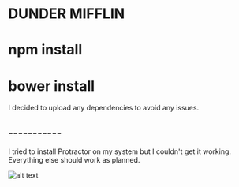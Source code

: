 # DUNDER MIFFLIN

# npm install

# bower install

I decided to upload any dependencies to avoid any issues.

## -----------

I tried to install Protractor on my system but I couldn't get it working.
Everything else should work as planned.

![alt text](img/_farmer.png)

